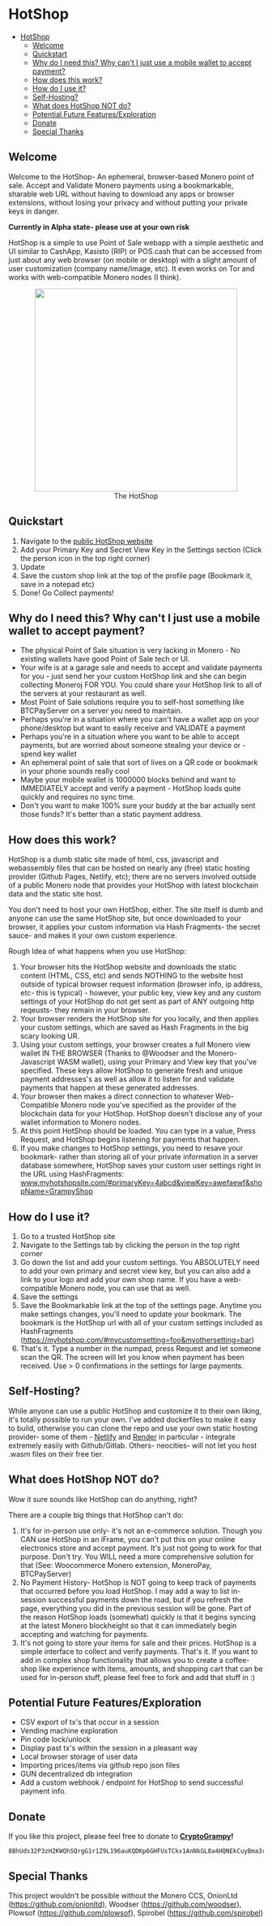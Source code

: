 # HotShop
- [HotShop](#hotshop)
  - [Welcome](#welcome)
  - [Quickstart](#quickstart)
  - [Why do I need this? Why can't I just use a mobile wallet to accept payment?](#why-do-i-need-this-why-cant-i-just-use-a-mobile-wallet-to-accept-payment)
  - [How does this work?](#how-does-this-work)
  - [How do I use it?](#how-do-i-use-it)
  - [Self-Hosting?](#self-hosting)
  - [What does HotShop NOT do?](#what-does-hotshop-not-do)
  - [Potential Future Features/Exploration](#potential-future-featuresexploration)
  - [Donate](#donate)
  - [Special Thanks](#special-thanks)


## Welcome

Welcome to the HotShop- An ephemeral, browser-based Monero point of sale.  Accept and Validate Monero payments using a bookmarkable, sharable web URL without having to download any apps or browser extensions, without losing your privacy and without putting your private keys in danger. 

**Currently in Alpha state- please use at your own risk**

HotShop is a simple to use Point of Sale webapp with a simple aesthetic and UI similar to CashApp, Kasisto (RIP) or POS.cash that can be accessed from just about any web browser (on mobile or desktop) with a slight amount of user customization (company name/image, etc).  It even works on Tor and works with web-compatible Monero nodes (I think).

<center> 
<figure>
<img src="docs/shop.jpeg" width="400">
<figcaption>The HotShop</figcaption>
</figure>
</center>

## Quickstart

1. Navigate to the [public HotShop website](https://hotshop.onrender.com/)
2. Add your Primary Key and Secret View Key in the Settings section (Click the person icon in the top right corner)
3. Update
4. Save the custom shop link at the top of the profile page (Bookmark it, save in a notepad etc)
5. Done!  Go Collect payments!

## Why do I need this? Why can't I just use a mobile wallet to accept payment?

- The physical Point of Sale situation is very lacking in Monero - No existing wallets have good Point of Sale tech or UI.
- Your wife is at a garage sale and needs to accept and validate payments for you - just send her your custom HotShop link and she can begin collecting Moneroj FOR YOU. You could share your HotShop link to all of the servers at your restaurant as well. 
- Most Point of Sale solutions require you to self-host something like BTCPayServer on a server you need to maintain. 
- Perhaps you're in a situation where you can't have a wallet app on your phone/desktop but want to easily receive and VALIDATE a payment
- Perhaps you're in a situation where you want to be able to accept payments, but are worried about someone stealing your device or - spend key wallet
- An ephemeral point of sale that sort of lives on a QR code or bookmark in your phone sounds really cool
- Maybe your mobile wallet is 1000000 blocks behind and want to IMMEDIATELY accept and verify a payment - HotShop loads quite quickly and requires no sync time.
- Don't you want to make 100% sure your buddy at the bar actually sent those funds? It's better than a static payment address.


## How does this work?

HotShop is a dumb static site made of html, css, javascript and webassembly files that can be hosted on nearly any (free) static hosting provider (Github Pages, Netlify, etc); there are no servers involved outside of a public Monero node that provides your HotShop with latest blockchain data and the static site host.  

You don't need to host your own HotShop, either.  The site itself is dumb and anyone can use the same HotShop site, but once downloaded to your browser, it applies your custom information via Hash Fragments- the secret sauce- and makes it your own custom experience. 


Rough Idea of what happens when you use HotShop:
1. Your browser hits the HotShop website and downloads the static content (HTML, CSS, etc) and sends NOTHING to the website host outside of typical browser request information (browser info, ip address, etc- this is typical) - however, your public key, view key and any custom settings of your HotShop do not get sent as part of ANY outgoing http reqeusts- they remain in your browser.
2. Your browser renders the HotShop site for you locally, and then applies your custom settings, which are saved as Hash Fragments in the big scary looking UR.
3. Using your custom settings, your browser creates a full Monero view wallet IN THE BROWSER (Thanks to @Woodser and the Monero-Javascript WASM wallet), using your Primary and View key that you've specified.  These keys allow HotShop to generate fresh and unique payment addresses's as well as allow it to listen for  and validate payments that happen at these generated addresses.   
4. Your browser then makes a direct connection to whatever Web-Compatible Monero node you've specified as the provider of the blockchain data for your HotShop. HotShop doesn't disclose any of your wallet information to Monero nodes.
5. At this point HotShop should be loaded.  You can type in a value, Press Request, and HotShop begins listening for payments that happen.
6. If you make changes to HotShop settings, you need to resave your bookmark- rather than storing all of your private information in a server database somewhere, HotShop saves your custom user settings right in the URL using HashFragments:  www.myhotshopsite.com/#primaryKey=4abcd&viewKey=awefaewf&shopName=GrampyShop  

## How do I use it?

1. Go to a trusted HotShop site
2. Navigate to the Settings tab by clicking the person in the top right corner
3. Go down the list and add your custom settings.  You ABSOLUTELY need to add your own primary and secret view key, but you can also add a link to your logo and add your own shop name.  If you have a web-compatible Monero node, you can use that as well.
4. Save the settings
5. Save the Bookmarkable link at the top of the settings page.  Anytime you make settings changes, you'll need to update your bookmark.  The bookmark is the HotShop url with all of your custom settings included as HashFragments (https://myhotshop.com/#mycustomsetting=foo&myothersetting=bar)
6. That's it.  Type a number in the numpad, press Request and let someone scan the QR.  The screen will let you know when payment has been received. Use > 0 confirmations in the settings for large payments.


## Self-Hosting?

While anyone can use a public HotShop and customize it to their own liking, it's totally possible to run your own. I've added dockerfiles to make it easy to build, otherwise you can clone the repo and use your own static hosting provider- some of them - [Netlify](https://www.netlify.com/) and [Render](https://render.com/) in particular - integrate extremely easily with Github/Gitlab.  Others- neocities- will not let you host .wasm files on their free tier. 

## What does HotShop NOT do?

Wow it sure sounds like HotShop can do anything, right?  

There are a couple big things that HotShop can't do:

1. It's for in-person use only- it's not an e-commerce solution. Though you CAN use HotShop in an iFrame, you can't put this on your online electronics store and accept payment.  It's just not going to work for that purpose.  Don't try.  You WILL need a more comprehensive solution for that (See: Woocommerce Monero extension, MoneroPay, BTCPayServer)
2. No Payment History-  HotShop is NOT going to keep track of payments that occurred before you load HotShop. I may add a way to list in-session successful payments down the road, but if you refresh the page, everything you did in the previous session will be gone.  Part of the reason HotShop loads (somewhat) quickly is that it begins syncing at the latest Monero blockheight so that it can immediately begin accepting and watching for payments. 
3. It's not going to store your items for sale and their prices.  HotShop is a simple interface to collect and verify payments.  That's it. If you want to add in complex shop functionality that allows you to create a coffee-shop like experience with items, amounts, and shopping cart that can be used for in-person stuff, please feel free to fork and add that stuff in :) 

## Potential Future Features/Exploration

- CSV export of tx's that occur in a session
- Vending machine exploration
- Pin code lock/unlock
- Display past tx's within the session in a pleasant way
- Local browser storage of user data
- Importing prices/items via github repo json files
- GUN decentralized db integration
- Add a custom webhook / endpoint for HotShop to send successful payment info.

## Donate

If you like this project, please feel free to donate to **[CryptoGrampy](https://twitter.com/CryptoGrampy)!**
```
8BhUds32P3zH2KWQhSQrgG1r1Z9L196auKQDKp6GHFUsTCkx1AnNkGL8a4HQNEkCuyBma3rytgsmHTyN7viR4hMhUeaLcvP
```


## Special Thanks
This project wouldn't be possible without the Monero CCS, OnionLtd (https://github.com/onionltd), Woodser (https://github.com/woodser), Plowsof (https://github.com/plowsof), Spirobel (https://github.com/spirobel)
